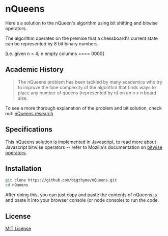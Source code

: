 nQueens
=========

Here's a solution to the nQueen's algorithm using bit shifting and bitwise operators.

The algorithm operates on the premise that a chessboard's current state can be represented by 8 bit binary numbers. 

[i.e. given n = 4; n empty columns ==== 0000] 

Academic History
-----------
> The nQueens problem has been tackled by many academics who try to improve the time complexity of the algorithm that finds ways to place any number of queens (represented by n) on an n x n board size. 

To see a more thorough explanation of the problem and bit solution, check out: [nQueens research](http://citeseerx.ist.psu.edu/viewdoc/download?doi=10.1.1.51.7113&rep=rep1&type=pdf)
  
Specifications
-----------

This nQueens solution is implemented in Javascript, to read more about Javascript bitwise operators -- refer to Mozilla's documentation on [bitwise operators](https://developer.mozilla.org/en-US/docs/JavaScript/Reference/Operators/Bitwise_Operators).


Installation
--------------

```sh
git clone https://github.com/bigthyme/nQueens.git
cd nQueens
```
After doing this, you can just copy and paste the contents of nQueens.js and paste it into your browser console (or node console) to run the code.

License
-

[MIT License](http://opensource.org/licenses/MIT)
